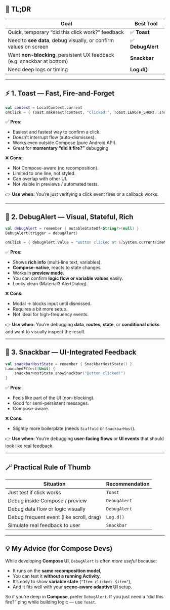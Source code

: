 ## 🧠 TL;DR

| Goal                                                                    | Best Tool        |
| ----------------------------------------------------------------------- | ---------------- |
| Quick, temporary “did this click work?” feedback                        | ✅ **Toast**      |
| Need to **see data**, debug visually, or confirm values on screen       | ✅ **DebugAlert** |
| Want **non-blocking**, persistent UX feedback (e.g. snackbar at bottom) | **Snackbar**     |
| Need deep logs or timing                                                | **Log.d()**      |

---

## ⚡ 1. Toast — Fast, Fire-and-Forget

```kotlin
val context = LocalContext.current
onClick = { Toast.makeText(context, "Clicked!", Toast.LENGTH_SHORT).show() }
```

✅ **Pros:**

* Easiest and fastest way to confirm a click.
* Doesn’t interrupt flow (auto-dismisses).
* Works even outside Compose (pure Android API).
* Great for **momentary “did it fire?”** debugging.

❌ **Cons:**

* Not Compose-aware (no recomposition).
* Limited to one line, not styled.
* Can overlap with other UI.
* Not visible in previews / automated tests.

👉 **Use when:** You’re just verifying a click event fires or a callback works.

---

## 💬 2. DebugAlert — Visual, Stateful, Rich

```kotlin
val debugAlert = remember { mutableStateOf<String?>(null) }
DebugAlert(trigger = debugAlert)

onClick = { debugAlert.value = "Button clicked at ${System.currentTimeMillis()}" }
```

✅ **Pros:**

* Shows **rich info** (multi-line text, variables).
* **Compose-native**, reacts to state changes.
* Works in **preview mode**.
* You can confirm **logic flow or variable values** easily.
* Looks clean (Material3 AlertDialog).

❌ **Cons:**

* Modal → blocks input until dismissed.
* Requires a bit more setup.
* Not ideal for high-frequency events.

👉 **Use when:** You’re debugging **data**, **routes**, **state**, or **conditional clicks** and want to visually inspect the result.

---

## 🍿 3. Snackbar — UI-Integrated Feedback

```kotlin
val snackbarHostState = remember { SnackbarHostState() }
LaunchedEffect(Unit) {
    snackbarHostState.showSnackbar("Button clicked!")
}
```

✅ **Pros:**

* Feels like part of the UI (non-blocking).
* Good for semi-persistent messages.
* Compose-aware.

❌ **Cons:**

* Slightly more boilerplate (needs `Scaffold` or `SnackbarHost`).

👉 **Use when:** You’re debugging **user-facing flows** or **UI events** that should look like real feedback.

---

## 🪄 Practical Rule of Thumb

| Situation                                | Recommendation |
| ---------------------------------------- | -------------- |
| Just test if click works                 | `Toast`        |
| Debug inside Compose / preview           | `DebugAlert`   |
| Debug data flow or logic visually        | `DebugAlert`   |
| Debug frequent event (like scroll, drag) | `Log.d()`      |
| Simulate real feedback to user           | `Snackbar`     |

---

## 💡 My Advice (for Compose Devs)

While developing **Compose UI**, `DebugAlert` is often *more useful* because:

* It runs on the **same recomposition model**,
* You can test it **without a running Activity**,
* It’s easy to show **variable state** (`"Item clicked: $item"`),
* And it fits well with your **scene-aware adaptive UI** setup.

So if you’re deep in **Compose**, prefer `DebugAlert`.
If you just need a “did this fire?” ping while building logic — use `Toast`.